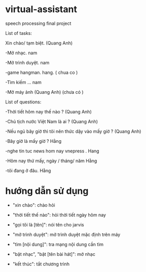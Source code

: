 # virtual-assistant
speech processing final project

List of tasks:

Xin chào/ tạm biệt. (Quang Anh)

-Mở nhạc.			nam

-Mở trình duyệt.		nam

-game hangman. hang. ( chua co )

-Tìm kiếm … 		nam

-Mở máy ảnh (Quang Anh) (chưa có )


List of questions:

-Thời tiết hôm nay thế nào ? (Quang Anh)

-Chủ tịch nước Việt Nam là ai ? (Quang Anh)

-Nếu ngủ bây giờ thì tôi nên thức dậy vào mấy giờ ? (Quang Anh)

-Bây giờ là mấy giờ ? Hằng

-nghe tin tuc news hom nay vnepress . Hang

-Hôm nay thứ mấy, ngày / tháng/ năm Hằng

-tôi đang ở đâu. Hằng


# hướng dẫn sử dụng

- "xin chào": chào hỏi

- "thời tiết thế nào": hỏi thời tiết ngày hôm nay

- "gọi tôi là [tên]": nói tên cho jarvis

- "mở trình duyệt": mở trình duyệt mặc định trên máy

- "tìm [nội dung]": tra mạng nội dung cần tìm

- "bật nhạc", "bật [tên bài hát]": mở nhạc

- "kết thúc": tắt chương trình
